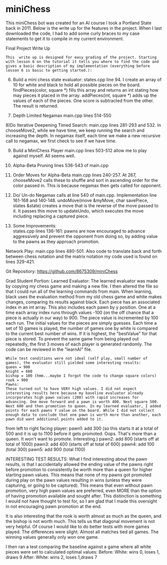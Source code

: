 # miniChess

This miniChess bot was created for an AI course I took a Portland State back in 2011. Below is the write up for the features in the project. When I last downloaded the code, I had to add some curly braces to my case statements to get it to compile in my current environment.

Final Project Write Up

	This  write up is designed for easy grading of the project. Starting with lesson 6 on the tutorial it tells you where to find the code and gives a basic description of my implementation (everything before lesson 6 is basic to getting started.):

6) Build a mini chess state evaluator:
	states.cpp line 94. I create an array of 10 for white and black to hold all possible pieces on the board. findPieces(color, square *) fills this array and returns an int stating how may pieces it placed in the array. addPieces(int, square *) adds up the values of each of the pieces. One score is subtracted from the other. The result is returned. 

7) Depth Limited Negamax
main.cpp lines 514-550

8)Do Iterative Deepening Timed Search:
    main.cpp lines 281-293 and 532. In chooseMove2, while we have time, we keep running the search and increasing the depth. In negamax itself, each time we make a new recursive call to negamax, we first check to see if we have time.

9) Build a MiniChess Player
        main.cpp lines 503-512 allow me to play against myself. All seems well.

10) Alpha-Beta Pruning
         lines 536-543 of main.cpp

11) Order Moves for Alpha-Beta
        main.cpp lines 240-257. At 267, chooseMove2 calls these to shuffle and sort in ascending order for the color passed in. This is because negamax then gets called for opponent.

12) Do/ Un-do
         Negamax calls at line 540 of main.cpp. Implementation line 161-168 and 140-148. undoMove(move &myMove, char savePiece, states &state) creates a move that is the reverse of the move passed to it. It passes this move to updateUndo, which executes the move including replacing a captured piece.

13) Some Improvements:  
	states.cpp lines 136-161: pawns are now encouraged to advance aggressively and prevent the opponent from doing so, by adding value to the pawns as they approach promotion.

Network Play:
      main.cpp lines 480-501. Also code to translate back and forth between chess notation and the matrix notation my code used is found on lines 329-421.

Git Repository: https://github.com/8675309/miniChess

Grad Student Portion:
Learned Evaluator:
     The learned evaluator was made by copying my chess game and making a new file. I then altered the file so that I could run all of the learning commands from main. When learning, black uses the evaluation method from my old chess game and white makes changes, comparing its results against black. Each piece has an associated index in an int array. This also includes each pawn by y position. One at a time each array index runs through values -100 (on the off chance that a piece is actually in our way) to 900. The piece value is incremented by 100 each run. The initial values for the pieces are simply guesses. Each time a set of 10 games is played, the number of games one by white is compared to the current best number of wins. If it is highest, the "bestValue"  for that piece is stored. To prevent the same game from being played out repeatedly, the first 3 moves of each player is generated randomly. The code can be reviewed in the "learnAI" file.

    While test conditions were not ideal (self play, small number of games), the evaluator still yielded some interesting results:
    queen = 900
    knight = 600
    bishop = 100 (hmm...maybe I forgot the code to change square colors)
    rook = 900
    Pawns:
    These turned out to have VERY high values. I did not expect interesting results here because my baseline evaluator already incorporates high pawn values (200) with rapid increases for advancing. One move forward and a pawn is worth 400. Next square 500. Next 600 and then promotion to queen. In my learned evaluator, I added points for each pawns Y value on the board. While I did not collect enough data to conclude that one pawn is worth more than another, each pawn did want additional points added to it.
   from left to right facing player:
    pawn1: add  300 (so this starts it at a total of 500 and it is up to 1100 before it gets promoted. Oops. That's more than a queen. It won't want to promote. Interesting.)
    pawn2: add 800 (starts off at total of 1000)
    pawn3: add 400 (starts off at total of 600)
    pawn4: add 100 (total 300)
    pawn5: add 900 (total 1100)

INTERESTING TEST RESULTS:
What I find interesting about the pawn results, is that I accidentally allowed the ending value of the pawns right before promotion to consistently be worth more than a queen for higher starting pawn values. This means that none of my pawns got promoted during play on the pawn values resulting in wins (unless they were capturing, or going to be captured). This means that even without pawn promotion, very high pawn values are preferred, even MORE than the option of having promotion available and sought after. This distinction is something I would not have thought to test for, so I am glad that I made this oversight in not encouraging pawn promotion at the end.

It is also interesting that the rook is worth almost as much as the queen, and the bishop is not worth much. This tells us that diagonal movement is not very helpful. Of course I would like to do better tests with more games played. The differences were slight. Almost all matches tied all games. The winning values generally only won one game. 

I then ran a test comparing the baseline against a game where all white pieces were set to calculated optimal values:
Before:
White: wins 0, loses 1, draws 9
After:
White: wins 2, loses 1,draws 7




